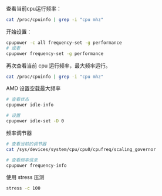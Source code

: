 查看当前cpu运行频率：

```bash
cat /proc/cpuinfo | grep -i "cpu mhz"
```

开始设置：

```bash
cpupower -c all frequency-set -g performance
# 或者
cpupower frequency-set -g performance
```

再次查看当前 cpu 运行频率，最大频率运行。

```bash
cat /proc/cpuinfo | grep -i "cpu mhz"
```

AMD 设置空载最大频率

```bash
# 查看状态
cpupower idle-info

# 设置
cpupower idle-set -D 0
```

频率调节器

```bash
# 查看当前的调节器
cat /sys/devices/system/cpu/cpu0/cpufreq/scaling_governor

# 查看频率信息
cpupower frequency-info
```

使用  stress 压测

```bash
stress -c 100
```
